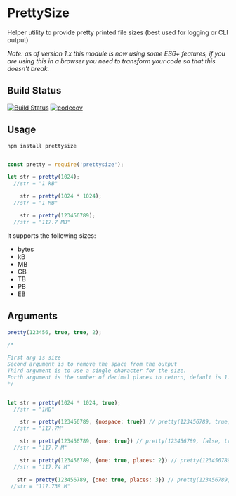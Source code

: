 PrettySize
==========

Helper utility to provide pretty printed file sizes (best used for logging or CLI output)

*Note: as of version 1.x this module is now using some ES6+ features, if you are using this in a browser
you need to transform your code so that this doesn't break.*

Build Status
------------

[![Build Status](https://secure.travis-ci.org/davglass/prettysize.svg?branch=master)](http://travis-ci.org/davglass/prettysize)
[![codecov](https://codecov.io/gh/davglass/prettysize/branch/master/graph/badge.svg)](https://codecov.io/gh/davglass/prettysize)

Usage
-----

```
npm install prettysize
```

```javascript

const pretty = require('prettysize');

let str = pretty(1024);
  //str = "1 kB"

    str = pretty(1024 * 1024);
  //str = "1 MB"

    str = pretty(123456789);
  //str = "117.7 MB"
```

It supports the following sizes:

* bytes
* kB
* MB
* GB
* TB
* PB
* EB

Arguments
---------

```javascript
pretty(123456, true, true, 2);

/*

First arg is size
Second argument is to remove the space from the output
Third argument is to use a single character for the size.
Forth argument is the number of decimal places to return, default is 1. 
*/


let str = pretty(1024 * 1024, true);
  //str = "1MB"

    str = pretty(123456789, {nospace: true}) // pretty(123456789, true, true);
  //str = "117.7M"

    str = pretty(123456789, {one: true}) // pretty(123456789, false, true);
  //str = "117.7 M"

    str = pretty(123456789, {one: true, places: 2}) // pretty(123456789, false, true, 2);
  //str = "117.74 M"

   str = pretty(123456789, {one: true, places: 3}) // pretty(123456789, false, true, 3);
 //str = "117.738 M"

```
